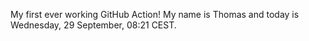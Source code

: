 My first ever working GitHub Action!
My name is Thomas and today is Wednesday, 29 September, 08:21 CEST. 
